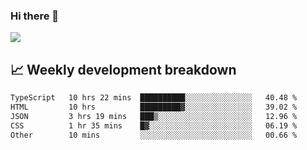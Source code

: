 ### Hi there 👋
<img align="center" src="https://github-readme-stats.vercel.app/api?username=Tumao727&show_icons=true&hide_title=true&theme=dracula" />


## 📈 Weekly development breakdown
<!--START_SECTION:waka-->

```txt
TypeScript   10 hrs 22 mins  ██████████░░░░░░░░░░░░░░░   40.48 %
HTML         10 hrs          █████████▓░░░░░░░░░░░░░░░   39.02 %
JSON         3 hrs 19 mins   ███▒░░░░░░░░░░░░░░░░░░░░░   12.96 %
CSS          1 hr 35 mins    █▓░░░░░░░░░░░░░░░░░░░░░░░   06.19 %
Other        10 mins         ░░░░░░░░░░░░░░░░░░░░░░░░░   00.66 %
```

<!--END_SECTION:waka-->